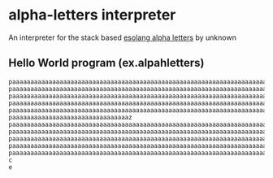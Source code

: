 # alpha-letters interpreter
 An interpreter for the stack based [esolang alpha letters](https://esolangs.org/wiki/Alphabet_letters) by unknown
 
## Hello World program (ex.alpahletters)

```
paaaaaaaaaaaaaaaaaaaaaaaaaaaaaaaaaaaaaaaaaaaaaaaaaaaaaaaaaaaaaaaaaaaaaaaaz
paaaaaaaaaaaaaaaaaaaaaaaaaaaaaaaaaaaaaaaaaaaaaaaaaaaaaaaaaaaaaaaaaaaaaaaaaaaaaaaaaaaaaaaaaaaaaaaaaaaaaz
paaaaaaaaaaaaaaaaaaaaaaaaaaaaaaaaaaaaaaaaaaaaaaaaaaaaaaaaaaaaaaaaaaaaaaaaaaaaaaaaaaaaaaaaaaaaaaaaaaaaaaaaaaaaz
paaaaaaaaaaaaaaaaaaaaaaaaaaaaaaaaaaaaaaaaaaaaaaaaaaaaaaaaaaaaaaaaaaaaaaaaaaaaaaaaaaaaaaaaaaaaaaaaaaaaaaaaaaaaz
paaaaaaaaaaaaaaaaaaaaaaaaaaaaaaaaaaaaaaaaaaaaaaaaaaaaaaaaaaaaaaaaaaaaaaaaaaaaaaaaaaaaaaaaaaaaaaaaaaaaaaaaaaaaaaaz
paaaaaaaaaaaaaaaaaaaaaaaaaaaaaaaaz
paaaaaaaaaaaaaaaaaaaaaaaaaaaaaaaaaaaaaaaaaaaaaaaaaaaaaaaaaaaaaaaaaaaaaaaaaaaaaaaaaaaaaaaz
paaaaaaaaaaaaaaaaaaaaaaaaaaaaaaaaaaaaaaaaaaaaaaaaaaaaaaaaaaaaaaaaaaaaaaaaaaaaaaaaaaaaaaaaaaaaaaaaaaaaaaaaaaaaaaaz
paaaaaaaaaaaaaaaaaaaaaaaaaaaaaaaaaaaaaaaaaaaaaaaaaaaaaaaaaaaaaaaaaaaaaaaaaaaaaaaaaaaaaaaaaaaaaaaaaaaaaaaaaaaaaaaaaaz
paaaaaaaaaaaaaaaaaaaaaaaaaaaaaaaaaaaaaaaaaaaaaaaaaaaaaaaaaaaaaaaaaaaaaaaaaaaaaaaaaaaaaaaaaaaaaaaaaaaaaaaaaaaaz
paaaaaaaaaaaaaaaaaaaaaaaaaaaaaaaaaaaaaaaaaaaaaaaaaaaaaaaaaaaaaaaaaaaaaaaaaaaaaaaaaaaaaaaaaaaaaaaaaaaaz
c
e
```